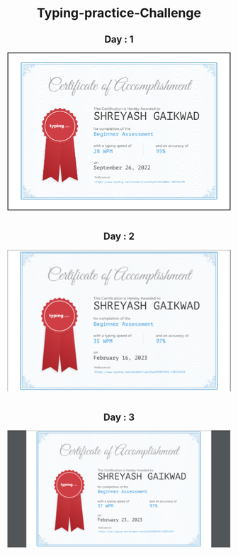 <h1 align="center">Typing-practice-Challenge</h1>
<h2 align="center">Day : 1</h2>
<img align="center"  src = "Day1.png"><br><br>
<h2 align="center">Day : 2</h2>
<img align="center"  src = "Day2.png"><br><br>
<h2 align="center">Day : 3</h2>
<img align="center"  src = "Day3.png"><br><br>

